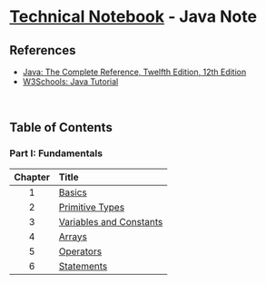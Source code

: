 # [Technical Notebook](../README.md) - Java Note
## References
- [Java: The Complete Reference, Twelfth Edition, 12th Edition](https://learning.oreilly.com/library/view/java-the-complete/9781260463422/)
- [W3Schools: Java Tutorial](https://www.w3schools.com/java/default.asp)

<br>

## Table of Contents
### Part I: Fundamentals
| Chapter | Title |
| :-: | :- |
| 1 | [Basics](./notes/Part_I/Chapter_1.md) |
| 2 | [Primitive Types](./notes/Part_I/Chapter_2.md) |
| 3 | [Variables and Constants](./notes/Part_I/Chapter_3.md) |
| 4 | [Arrays](./notes/Part_I/Chapter_4.md) |
| 5 | [Operators](./notes/Part_I/Chapter_5.md) |
| 6 | [Statements](./notes/Part_I/Chapter_6.md) |

<br>
